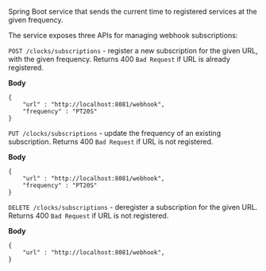 Spring Boot service that sends the current time to registered services at the given frequency.

The service exposes three APIs for managing webhook subscriptions:

`POST /clocks/subscriptions` - register a new subscription for the given URL, with the given frequency. Returns 400 `Bad Request` if URL is already registered.

**Body**
```
{
    "url" : "http://localhost:8081/webhook",
    "frequency" : "PT20S"
}
```

`PUT /clocks/subscriptions`  - update the frequency of an existing subscription. Returns 400 `Bad Request` if URL is not registered.

**Body**
```
{
    "url" : "http://localhost:8081/webhook",
    "frequency" : "PT20S"
}
```

`DELETE /clocks/subscriptions` - deregister a subscription for the given URL. Returns 400 `Bad Request` if URL is not registered.

**Body**
```
{
    "url" : "http://localhost:8081/webhook",
}
```

